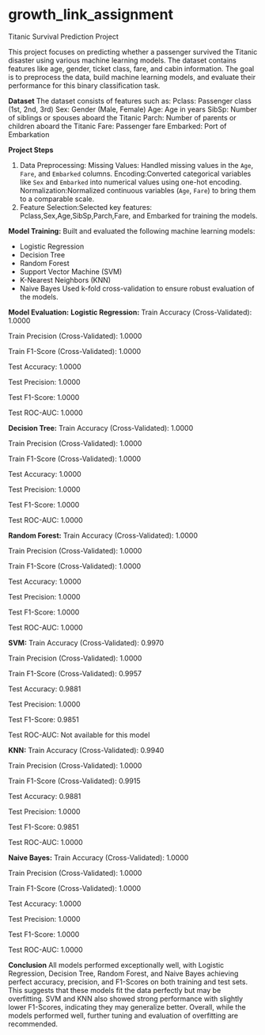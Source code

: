 # growth_link_assignment
Titanic Survival Prediction Project

This project focuses on predicting whether a passenger survived the Titanic disaster using various machine learning models. The dataset contains features like age, gender, ticket class, fare, and cabin information. The goal is to preprocess the data, build machine learning models, and evaluate their performance for this binary classification task.

**Dataset**
The dataset consists of features such as:
Pclass: Passenger class (1st, 2nd, 3rd)
Sex: Gender (Male, Female)
Age: Age in years
SibSp: Number of siblings or spouses aboard the Titanic
 Parch: Number of parents or children aboard the Titanic
Fare: Passenger fare
Embarked: Port of Embarkation

**Project Steps**
1. Data Preprocessing:
Missing Values: Handled missing values in the `Age`, `Fare`, and `Embarked` columns.
Encoding:Converted categorical variables like `Sex` and `Embarked` into numerical values using one-hot encoding.
Normalization:Normalized continuous variables (`Age`, `Fare`) to bring them to a comparable scale.
2. Feature Selection:Selected key features: Pclass,Sex,Age,SibSp,Parch,Fare, and Embarked for training the models.

**Model Training:**
Built and evaluated the following machine learning models:
  - Logistic Regression
  - Decision Tree
  - Random Forest
  - Support Vector Machine (SVM)
  - K-Nearest Neighbors (KNN)
  - Naive Bayes
Used k-fold cross-validation to ensure robust evaluation of the models.

**Model Evaluation:**
**Logistic Regression:**
Train Accuracy (Cross-Validated): 1.0000

Train Precision (Cross-Validated): 1.0000

Train F1-Score (Cross-Validated): 1.0000

Test Accuracy: 1.0000

Test Precision: 1.0000

Test F1-Score: 1.0000

Test ROC-AUC: 1.0000

**Decision Tree:**
Train Accuracy (Cross-Validated): 1.0000

Train Precision (Cross-Validated): 1.0000

Train F1-Score (Cross-Validated): 1.0000

Test Accuracy: 1.0000

Test Precision: 1.0000

Test F1-Score: 1.0000

Test ROC-AUC: 1.0000

**Random Forest:**
Train Accuracy (Cross-Validated): 1.0000

Train Precision (Cross-Validated): 1.0000

Train F1-Score (Cross-Validated): 1.0000

Test Accuracy: 1.0000

Test Precision: 1.0000

Test F1-Score: 1.0000

Test ROC-AUC: 1.0000

**SVM:**
Train Accuracy (Cross-Validated): 0.9970

Train Precision (Cross-Validated): 1.0000

Train F1-Score (Cross-Validated): 0.9957

Test Accuracy: 0.9881

Test Precision: 1.0000

Test F1-Score: 0.9851

Test ROC-AUC: Not available for this model

**KNN:**
Train Accuracy (Cross-Validated): 0.9940

Train Precision (Cross-Validated): 1.0000

Train F1-Score (Cross-Validated): 0.9915

Test Accuracy: 0.9881

Test Precision: 1.0000

Test F1-Score: 0.9851

Test ROC-AUC: 1.0000

**Naive Bayes:**
Train Accuracy (Cross-Validated): 1.0000

Train Precision (Cross-Validated): 1.0000

Train F1-Score (Cross-Validated): 1.0000

Test Accuracy: 1.0000

Test Precision: 1.0000

Test F1-Score: 1.0000

Test ROC-AUC: 1.0000

**Conclusion**
All models performed exceptionally well, with Logistic Regression, Decision Tree, Random Forest, and Naive Bayes achieving perfect accuracy, precision, and F1-Scores on both training and test sets. This suggests that these models fit the data perfectly but may be overfitting. SVM and KNN also showed strong performance with slightly lower F1-Scores, indicating they may generalize better. Overall, while the models performed well, further tuning and evaluation of overfitting are recommended.
